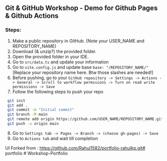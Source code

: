 ## Git & GitHub Workshop - Demo for Github Pages & Github Actions

### Steps:
1. Make a public repository in GitHub. (Note your USER_NAME and REPOSITORY_NAME)
2. Download (& unzip?) the provided folder.
3. Open the provided folder in your IDE.
4. Go to `src/data.ts` and update your information
5. Go to `vite.config.js` and update base
    `base: "/REPOSITORY_NAME/"` [Replace your repository name here. Btw those slashes are needed!]
6. Before pushing, go to your `GitHub repository -> Settings -> Actions -> General -> Scroll to workflow permssions -> Turn on read write permissions -> Save`
7. Follow the following steps to push your repo
```sh
 git init
 git add .
 git commit -m "Initial commit"
 git branch -M main
 git remote add origin https://github.com/USER_NAME/REPOSITORY_NAME.git [Replace USER_NAME & REPOSITORY_NAME]
 git push -u origin main

``` 
8. Go to `Settings tab -> Pages -> Branch -> (choose gh-pages) -> Save`
9. Go to `Actions tab` and wait till completion

UI Forked from : https://github.com/Rahul1582/portfolio-rahulkp.git#   p o r t f o l i o  
 #   W o r k s h o p - P o r t f o l i o  
 